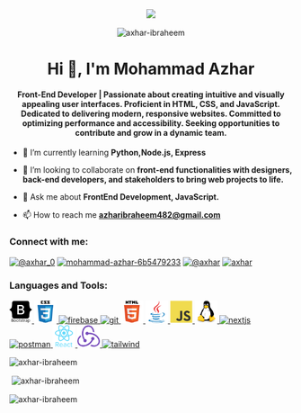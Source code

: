   
  <div id="header" align="center">
  <img src="https://media.giphy.com/media/N4h9A9o5TcWmjdQZVJ/giphy.gif" width="150"/>
  </div>
  <p align="center"> <img src="https://komarev.com/ghpvc/?username=axhar-ibraheem&label=Profile%20views&color=0e75b6&style=flat" alt="axhar-ibraheem" /> </p>
 


<h1 align="center">Hi 👋, I'm Mohammad Azhar</h1>
<h4 align="center">Front-End Developer | Passionate about creating intuitive and visually appealing user interfaces. Proficient in HTML, CSS, and JavaScript. Dedicated to delivering modern, responsive websites. Committed to optimizing performance and accessibility. Seeking opportunities to contribute and grow in a dynamic team.</h4>



- 🌱 I’m currently learning **Python,Node.js, Express**

- 👯 I’m looking to collaborate on **front-end functionalities with designers, back-end developers, and stakeholders to bring web projects to life.**

- 💬 Ask me about **FrontEnd Development, JavaScript.**

- 📫 How to reach me **azharibraheem482@gmail.com**

<h3 align="left">Connect with me:</h3>
<p align="left">
<a href="https://twitter.com/@axhar_0" target="blank"><img align="center" src="https://raw.githubusercontent.com/rahuldkjain/github-profile-readme-generator/master/src/images/icons/Social/twitter.svg" alt="@axhar_0" height="30" width="40" /></a>
<a href="https://linkedin.com/in/mohammad-azhar-6b5479233" target="blank"><img align="center" src="https://raw.githubusercontent.com/rahuldkjain/github-profile-readme-generator/master/src/images/icons/Social/linked-in-alt.svg" alt="mohammad-azhar-6b5479233" height="30" width="40" /></a>
<a href="https://hashnode.com/@axhar" target="blank"><img align="center" src="https://raw.githubusercontent.com/rahuldkjain/github-profile-readme-generator/master/src/images/icons/Social/hashnode.svg" alt="@axhar" height="30" width="40" /></a>
<a href="https://www.leetcode.com/axhar" target="blank"><img align="center" src="https://raw.githubusercontent.com/rahuldkjain/github-profile-readme-generator/master/src/images/icons/Social/leet-code.svg" alt="axhar" height="30" width="40" /></a>
</p>

<h3 align="left">Languages and Tools:</h3>
<p align="left"> <a href="https://getbootstrap.com" target="_blank" rel="noreferrer"> <img src="https://raw.githubusercontent.com/devicons/devicon/master/icons/bootstrap/bootstrap-plain-wordmark.svg" alt="bootstrap" width="40" height="40"/> </a> <a href="https://www.w3schools.com/css/" target="_blank" rel="noreferrer"> <img src="https://raw.githubusercontent.com/devicons/devicon/master/icons/css3/css3-original-wordmark.svg" alt="css3" width="40" height="40"/> </a> <a href="https://firebase.google.com/" target="_blank" rel="noreferrer"> <img src="https://www.vectorlogo.zone/logos/firebase/firebase-icon.svg" alt="firebase" width="40" height="40"/> </a> <a href="https://git-scm.com/" target="_blank" rel="noreferrer"> <img src="https://www.vectorlogo.zone/logos/git-scm/git-scm-icon.svg" alt="git" width="40" height="40"/> </a> <a href="https://www.w3.org/html/" target="_blank" rel="noreferrer"> <img src="https://raw.githubusercontent.com/devicons/devicon/master/icons/html5/html5-original-wordmark.svg" alt="html5" width="40" height="40"/> </a> <a href="https://www.java.com" target="_blank" rel="noreferrer"> <img src="https://raw.githubusercontent.com/devicons/devicon/master/icons/java/java-original.svg" alt="java" width="40" height="40"/> </a> <a href="https://developer.mozilla.org/en-US/docs/Web/JavaScript" target="_blank" rel="noreferrer"> <img src="https://raw.githubusercontent.com/devicons/devicon/master/icons/javascript/javascript-original.svg" alt="javascript" width="40" height="40"/> </a> <a href="https://www.linux.org/" target="_blank" rel="noreferrer"> <img src="https://raw.githubusercontent.com/devicons/devicon/master/icons/linux/linux-original.svg" alt="linux" width="40" height="40"/> </a> <a href="https://nextjs.org/" target="_blank" rel="noreferrer"> <img src="https://cdn.worldvectorlogo.com/logos/nextjs-2.svg" alt="nextjs" width="40" height="40"/> </a> <a href="https://postman.com" target="_blank" rel="noreferrer"> <img src="https://www.vectorlogo.zone/logos/getpostman/getpostman-icon.svg" alt="postman" width="40" height="40"/> </a> <a href="https://reactjs.org/" target="_blank" rel="noreferrer"> <img src="https://raw.githubusercontent.com/devicons/devicon/master/icons/react/react-original-wordmark.svg" alt="react" width="40" height="40"/> </a> <a href="https://redux.js.org" target="_blank" rel="noreferrer"> <img src="https://raw.githubusercontent.com/devicons/devicon/master/icons/redux/redux-original.svg" alt="redux" width="40" height="40"/> </a> <a href="https://tailwindcss.com/" target="_blank" rel="noreferrer"> <img src="https://www.vectorlogo.zone/logos/tailwindcss/tailwindcss-icon.svg" alt="tailwind" width="40" height="40"/> </a> </p>

<p><img align="center" src="https://github-readme-stats.vercel.app/api/top-langs?username=axhar-ibraheem&show_icons=true&locale=en&layout=compact" alt="axhar-ibraheem" /></p>

<p>&nbsp;<img align="center" src="https://github-readme-stats.vercel.app/api?username=axhar-ibraheem&show_icons=true&locale=en" alt="axhar-ibraheem" /></p>

<p><img align="center" src="https://github-readme-streak-stats.herokuapp.com/?user=axhar-ibraheem&" alt="axhar-ibraheem" /></p>


